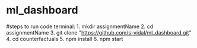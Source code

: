 # ml_dashboard

#steps to run code
    terminal:
        1. mkdir assignmentName
        2. cd assignmentName
        3. git clone "https://github.com/s-vidal/ml_dashboard.git"
        4. cd counterfactuals
        5. npm install
        6. npm start
        
